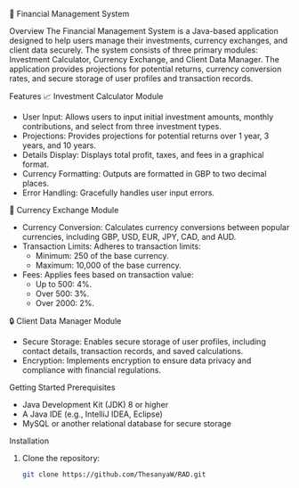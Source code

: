 💼 Financial Management System

Overview
The Financial Management System is a Java-based application designed to help users manage their investments, currency exchanges, and client data securely. The system consists of three primary modules: Investment Calculator, Currency Exchange, and Client Data Manager. The application provides projections for potential returns, currency conversion rates, and secure storage of user profiles and transaction records.

Features
📈 Investment Calculator Module
- User Input: Allows users to input initial investment amounts, monthly contributions, and select from three investment types.
- Projections: Provides projections for potential returns over 1 year, 3 years, and 10 years.
- Details Display: Displays total profit, taxes, and fees in a graphical format.
- Currency Formatting: Outputs are formatted in GBP to two decimal places.
- Error Handling: Gracefully handles user input errors.

💱 Currency Exchange Module
- Currency Conversion: Calculates currency conversions between popular currencies, including GBP, USD, EUR, JPY, CAD, and AUD.
- Transaction Limits: Adheres to transaction limits:
  - Minimum: 250 of the base currency.
  - Maximum: 10,000 of the base currency.
- Fees: Applies fees based on transaction value:
  - Up to 500: 4%.
  - Over 500: 3%.
  - Over 2000: 2%.

🔒 Client Data Manager Module
- Secure Storage: Enables secure storage of user profiles, including contact details, transaction records, and saved calculations.
- Encryption: Implements encryption to ensure data privacy and compliance with financial regulations.

Getting Started
Prerequisites
- Java Development Kit (JDK) 8 or higher
- A Java IDE (e.g., IntelliJ IDEA, Eclipse)
- MySQL or another relational database for secure storage

Installation
1. Clone the repository:
   ```bash
   git clone https://github.com/ThesanyaW/RAD.git

